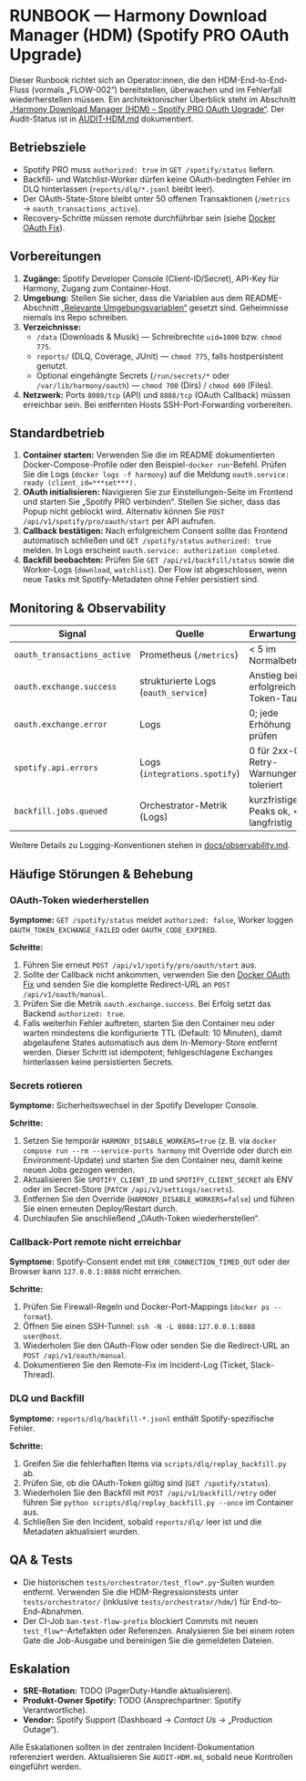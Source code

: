 # RUNBOOK — Harmony Download Manager (HDM) (Spotify PRO OAuth Upgrade)

Dieser Runbook richtet sich an Operator:innen, die den HDM-End-to-End-Fluss
(vormals „FLOW-002“) bereitstellen, überwachen und im Fehlerfall
wiederherstellen müssen. Ein architektonischer Überblick steht im Abschnitt
[„Harmony Download Manager (HDM) – Spotify PRO OAuth Upgrade“](README.md#harmony-download-manager-hdm--spotify-pro-oauth-upgrade).
Der Audit-Status ist in [AUDIT-HDM.md](AUDIT-HDM.md) dokumentiert.

## Betriebsziele

- Spotify PRO muss `authorized: true` in `GET /spotify/status` liefern.
- Backfill- und Watchlist-Worker dürfen keine OAuth-bedingten Fehler im DLQ
  hinterlassen (`reports/dlq/*.jsonl` bleibt leer).
- Der OAuth-State-Store bleibt unter 50 offenen Transaktionen (`/metrics` →
  `oauth_transactions_active`).
- Recovery-Schritte müssen remote durchführbar sein (siehe
  [Docker OAuth Fix](README.md#docker-oauth-fix-remote-access)).

## Vorbereitungen

1. **Zugänge:** Spotify Developer Console (Client-ID/Secret), API-Key für Harmony,
   Zugang zum Container-Host.
2. **Umgebung:** Stellen Sie sicher, dass die Variablen aus dem README-Abschnitt
   [„Relevante Umgebungsvariablen“](README.md#relevante-umgebungsvariablen)
   gesetzt sind. Geheimnisse niemals ins Repo schreiben.
3. **Verzeichnisse:**
   - `/data` (Downloads & Musik) — Schreibrechte `uid=1000` bzw. `chmod 775`.
   - `reports/` (DLQ, Coverage, JUnit) — `chmod 775`, falls hostpersistent genutzt.
   - Optional eingehängte Secrets (`/run/secrets/*` oder `/var/lib/harmony/oauth`) —
     `chmod 700` (Dirs) / `chmod 600` (Files).
4. **Netzwerk:** Ports `8080/tcp` (API) und `8888/tcp` (OAuth Callback) müssen
   erreichbar sein. Bei entfernten Hosts SSH-Port-Forwarding vorbereiten.

## Standardbetrieb

1. **Container starten:** Verwenden Sie die im README dokumentierten
   Docker-Compose-Profile oder den Beispiel-`docker run`-Befehl. Prüfen Sie die
   Logs (`docker logs -f harmony`) auf die Meldung
   `oauth.service: ready (client_id=***set***).`
2. **OAuth initialisieren:** Navigieren Sie zur Einstellungen-Seite im Frontend
   und starten Sie „Spotify PRO verbinden“. Stellen Sie sicher, dass das Popup
   nicht geblockt wird. Alternativ können Sie
   `POST /api/v1/spotify/pro/oauth/start` per API aufrufen.
3. **Callback bestätigen:** Nach erfolgreichem Consent sollte das Frontend
   automatisch schließen und `GET /spotify/status` `authorized: true`
   melden. In Logs erscheint `oauth.service: authorization completed`.
4. **Backfill beobachten:** Prüfen Sie `GET /api/v1/backfill/status` sowie die
   Worker-Logs (`download`, `watchlist`). Der Flow ist abgeschlossen, wenn neue
   Tasks mit Spotify-Metadaten ohne Fehler persistiert sind.

## Monitoring & Observability

| Signal | Quelle | Erwartungswert |
| --- | --- | --- |
| `oauth_transactions_active` | Prometheus (`/metrics`) | < 5 im Normalbetrieb |
| `oauth.exchange.success` | strukturierte Logs (`oauth_service`) | Anstieg bei erfolgreichem Token-Tausch |
| `oauth.exchange.error` | Logs | 0; jede Erhöhung prüfen |
| `spotify.api.errors` | Logs (`integrations.spotify`) | 0 für 2xx-Calls, Retry-Warnungen toleriert |
| `backfill.jobs.queued` | Orchestrator-Metrik (Logs) | kurzfristige Peaks ok, < 200 langfristig |

Weitere Details zu Logging-Konventionen stehen in
[docs/observability.md](docs/observability.md).

## Häufige Störungen & Behebung

### OAuth-Token wiederherstellen

**Symptome:** `GET /spotify/status` meldet `authorized: false`, Worker loggen
`OAUTH_TOKEN_EXCHANGE_FAILED` oder `OAUTH_CODE_EXPIRED`.

**Schritte:**

1. Führen Sie erneut `POST /api/v1/spotify/pro/oauth/start` aus.
2. Sollte der Callback nicht ankommen, verwenden Sie den
   [Docker OAuth Fix](README.md#docker-oauth-fix-remote-access) und senden Sie die
   komplette Redirect-URL an `POST /api/v1/oauth/manual`.
3. Prüfen Sie die Metrik `oauth.exchange.success`. Bei Erfolg setzt das Backend
   `authorized: true`.
4. Falls weiterhin Fehler auftreten, starten Sie den Container neu oder warten
   mindestens die konfigurierte TTL (Default: 10 Minuten), damit abgelaufene
   States automatisch aus dem In-Memory-Store entfernt werden. Dieser Schritt ist
   idempotent; fehlgeschlagene Exchanges hinterlassen keine persistierten Secrets.

### Secrets rotieren

**Symptome:** Sicherheitswechsel in der Spotify Developer Console.

**Schritte:**

1. Setzen Sie temporär `HARMONY_DISABLE_WORKERS=true` (z. B. via
   `docker compose run --rm --service-ports harmony` mit Override oder durch ein
   Environment-Update) und starten Sie den Container neu, damit keine neuen Jobs
   gezogen werden.
2. Aktualisieren Sie `SPOTIFY_CLIENT_ID` und `SPOTIFY_CLIENT_SECRET` als ENV oder
   im Secret-Store (`PATCH /api/v1/settings/secrets`).
3. Entfernen Sie den Override (`HARMONY_DISABLE_WORKERS=false`) und führen Sie
   einen erneuten Deploy/Restart durch.
4. Durchlaufen Sie anschließend „OAuth-Token wiederherstellen“.

### Callback-Port remote nicht erreichbar

**Symptome:** Spotify-Consent endet mit `ERR_CONNECTION_TIMED_OUT` oder der
Browser kann `127.0.0.1:8888` nicht erreichen.

**Schritte:**

1. Prüfen Sie Firewall-Regeln und Docker-Port-Mappings (`docker ps --format`).
2. Öffnen Sie einen SSH-Tunnel: `ssh -N -L 8888:127.0.0.1:8888 user@host`.
3. Wiederholen Sie den OAuth-Flow oder senden Sie die Redirect-URL an
   `POST /api/v1/oauth/manual`.
4. Dokumentieren Sie den Remote-Fix im Incident-Log (Ticket, Slack-Thread).

### DLQ und Backfill

**Symptome:** `reports/dlq/backfill-*.jsonl` enthält Spotify-spezifische Fehler.

**Schritte:**

1. Greifen Sie die fehlerhaften Items via `scripts/dlq/replay_backfill.py` ab.
2. Prüfen Sie, ob die OAuth-Token gültig sind (`GET /spotify/status`).
3. Wiederholen Sie den Backfill mit `POST /api/v1/backfill/retry` oder führen Sie
   `python scripts/dlq/replay_backfill.py --once` im Container aus.
4. Schließen Sie den Incident, sobald `reports/dlq/` leer ist und die
   Metadaten aktualisiert wurden.

## QA & Tests

- Die historischen `tests/orchestrator/test_flow*.py`-Suiten wurden entfernt. Verwenden Sie die HDM-Regressionstests unter
  `tests/orchestrator/` (inklusive `tests/orchestrator/hdm/`) für End-to-End-Abnahmen.
- Der CI-Job `ban-test-flow-prefix` blockiert Commits mit neuen `test_flow*`-Artefakten oder Referenzen. Analysieren Sie bei
  einem roten Gate die Job-Ausgabe und bereinigen Sie die gemeldeten Dateien.

## Eskalation

- **SRE-Rotation:** TODO (PagerDuty-Handle aktualisieren).
- **Produkt-Owner Spotify:** TODO (Ansprechpartner: Spotify Verantwortliche).
- **Vendor:** Spotify Support (Dashboard → _Contact Us_ → „Production Outage“).

Alle Eskalationen sollten in der zentralen Incident-Dokumentation referenziert
werden. Aktualisieren Sie `AUDIT-HDM.md`, sobald neue Kontrollen eingeführt
werden.
